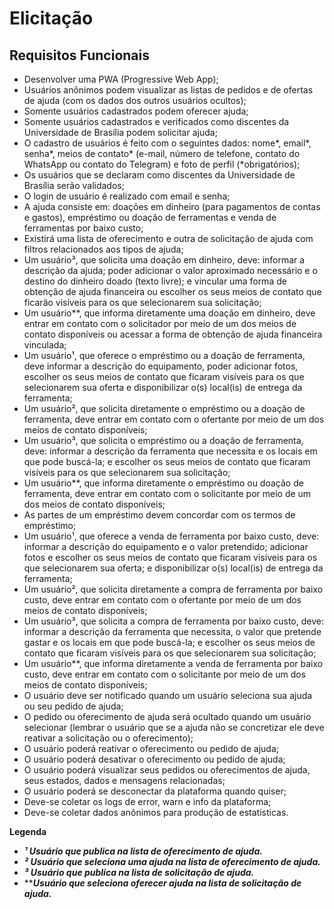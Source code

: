 # Elicitação

## Requisitos Funcionais

- Desenvolver uma PWA (Progressive Web App);
- Usuários anônimos podem visualizar as listas de pedidos e de ofertas de ajuda (com os dados dos outros usuários ocultos);
- Somente usuários cadastrados podem oferecer ajuda;
- Somente usuários cadastrados e verificados como discentes da Universidade de Brasília podem solicitar ajuda;
- O cadastro de usuários é feito com o seguintes dados: nome*, email*, senha*, meios de contato* (e-mail, número de telefone, contato do WhatsApp ou contato do Telegram) e foto de perfil (*obrigatórios);
- Os usuários que se declaram como discentes da Universidade de Brasília serão validados;
- O login de usuário é realizado com email e senha;
- A ajuda consiste em: doações em dinheiro (para pagamentos de contas e gastos), empréstimo ou doação de ferramentas e venda de ferramentas por baixo custo;
- Existirá uma lista de oferecimento e outra de solicitação de ajuda com filtros relacionados aos tipos de ajuda;
- Um usuário³, que solicita uma doação em dinheiro, deve: informar a descrição da ajuda; poder adicionar o valor aproximado necessário e o destino do dinheiro doado (texto livre); e vincular uma forma de obtenção de ajuda financeira ou escolher os seus meios de contato que ficarão visíveis para os que selecionarem sua solicitação;
- Um usuário**, que informa diretamente uma doação em dinheiro, deve entrar em contato com o solicitador por meio de um dos meios de contato disponíveis ou acessar a forma de obtenção de ajuda financeira vinculada;
- Um usuário¹, que oferece o empréstimo ou a doação de ferramenta, deve informar a descrição do equipamento, poder adicionar fotos, escolher os seus meios de contato que ficaram visíveis para os que selecionarem sua oferta e disponibilizar o(s) local(is) de entrega da ferramenta;
- Um usuário², que solicita diretamente o empréstimo ou a doação de ferramenta, deve entrar em contato com o ofertante por meio de um dos meios de contato disponíveis;
- Um usuário³, que solicita o empréstimo ou a doação de ferramenta, deve: informar a descrição da ferramenta que necessita e os locais em que pode buscá-la; e escolher os seus meios de contato que ficaram visíveis para os que selecionarem sua solicitação;
- Um usuário**, que informa diretamente o empréstimo ou doação de ferramenta, deve entrar em contato com o solicitante por meio de um dos meios de contato disponíveis;
- As partes de um empréstimo devem concordar com os termos de empréstimo;
- Um usuário¹, que oferece a venda de ferramenta por baixo custo, deve: informar a descrição do equipamento e o valor pretendido; adicionar fotos e escolher os seus meios de contato que ficaram visíveis para os que selecionarem sua oferta; e disponibilizar o(s) local(is) de entrega da ferramenta;
- Um usuário², que solicita diretamente a compra de ferramenta por baixo custo, deve entrar em contato com o ofertante por meio de um dos meios de contato disponíveis;
- Um usuário³, que solicita a compra de ferramenta por baixo custo, deve: informar a descrição da ferramenta que necessita, o valor que pretende gastar e os locais em que pode buscá-la; e escolher os seus meios de contato que ficaram visíveis para os que selecionarem sua solicitação;
- Um usuário**, que informa diretamente a venda de ferramenta por baixo custo, deve entrar em contato com o solicitante por meio de um dos meios de contato disponíveis;
- O usuário deve ser notificado quando um usuário seleciona sua ajuda ou seu pedido de ajuda;
- O pedido ou oferecimento de ajuda será ocultado quando um usuário selecionar (lembrar o usuário que se a ajuda não se concretizar ele deve reativar a solicitação ou o oferecimento);
- O usuário poderá reativar o oferecimento ou pedido de ajuda;
- O usuário poderá desativar o oferecimento ou pedido de ajuda;
- O usuário poderá visualizar seus pedidos ou oferecimentos de ajuda, seus estados, dados e mensagens relacionadas;
- O usuário poderá se desconectar da plataforma quando quiser;
- Deve-se coletar os logs de error, warn e info da plataforma;
- Deve-se coletar dados anônimos para produção de estatísticas.

**Legenda**

- ***¹ Usuário que publica na lista de oferecimento de ajuda.***
- ***² Usuário que seleciona uma ajuda na lista de oferecimento de ajuda.***
- ***³ Usuário que publica na lista de solicitação de ajuda.***
- *****Usuário que seleciona oferecer ajuda na lista de solicitação de ajuda.***
